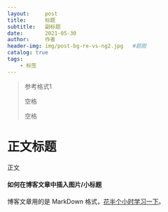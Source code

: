 ```yaml
---
layout:     post
title:      标题
subtitle:   副标题
date:       2021-05-30
author:     作者
header-img: img/post-bg-re-vs-ng2.jpg   #题图
catalog: true
tags:
    - 标签
---
```


> 参考格式1
> 
> 空格
> 
> 空格

# 正文标题

正文

#### 如何在博客文章中插入图片/小标题

博客文章用的是 MarkDown 格式，[花半个小时学习一下](http://sspai.com/25137)。
